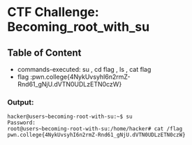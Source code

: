# CTF Challenge: Becoming_root_with_su

## Table of Content

- commands-executed: su , cd flag , ls , cat flag 
- flag :pwn.college{4NykUvsyhI6n2rmZ-Rnd61_gNjU.dVTN0UDLzETN0czW}


### Output:
```console
hacker@users~becoming-root-with-su:~$ su
Password: 
root@users~becoming-root-with-su:/home/hacker# cat /flag
pwn.college{4NykUvsyhI6n2rmZ-Rnd61_gNjU.dVTN0UDLzETN0czW}
```
